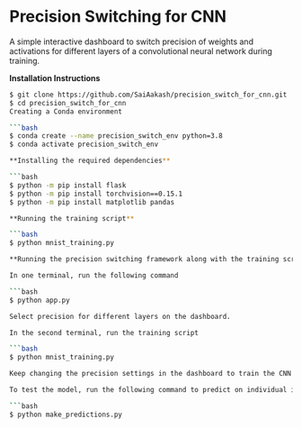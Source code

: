 # Precision Switching for CNN

A simple interactive dashboard to switch precision of weights and activations for different layers of a convolutional neural network during training.

**Installation Instructions** 

```bash
$ git clone https://github.com/SaiAakash/precision_switch_for_cnn.git
$ cd precision_switch_for_cnn
Creating a Conda environment

```bash
$ conda create --name precision_switch_env python=3.8
$ conda activate precision_switch_env

**Installing the required dependencies**

```bash
$ python -m pip install flask
$ python -m pip install torchvision==0.15.1
$ python -m pip install matplotlib pandas

**Running the training script**

```bash
$ python mnist_training.py

**Running the precision switching framework along with the training script**

In one terminal, run the following command

```bash
$ python app.py

Select precision for different layers on the dashboard.

In the second terminal, run the training script

```bash
$ python mnist_training.py

Keep changing the precision settings in the dashboard to train the CNN with different precision combinations for different layers during the training.

To test the model, run the following command to predict on individual images from the MNIST dataset.

```bash
$ python make_predictions.py
